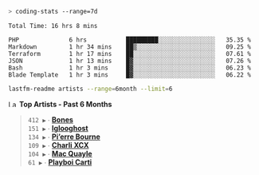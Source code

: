 ```zsh
> coding-stats --range=7d
```

<!--START_SECTION:waka-->

```text
Total Time: 16 hrs 8 mins

PHP              6 hrs           █████████░░░░░░░░░░░░░░░░   35.35 %
Markdown         1 hr 34 mins    ██▒░░░░░░░░░░░░░░░░░░░░░░   09.25 %
Terraform        1 hr 17 mins    ██░░░░░░░░░░░░░░░░░░░░░░░   07.61 %
JSON             1 hr 13 mins    █▓░░░░░░░░░░░░░░░░░░░░░░░   07.26 %
Bash             1 hr 3 mins     █▓░░░░░░░░░░░░░░░░░░░░░░░   06.23 %
Blade Template   1 hr 3 mins     █▓░░░░░░░░░░░░░░░░░░░░░░░   06.22 %
```

<!--END_SECTION:waka-->

```zsh
lastfm-readme artists --range=6month --limit=6
```

<!--START_LASTFM_ARTISTS:{"period": "6month", "rows": 6}-->
<a href="https://last.fm" target="_blank"><img src="https://user-images.githubusercontent.com/17434202/215290617-e793598d-d7c9-428f-9975-156db1ba89cc.svg" alt="Last.fm Logo" width="18" height="13"/></a> **Top Artists - Past 6 Months**

> `412 ▶️` ∙ **[Bones](https://www.last.fm/music/Bones)**<br/>
> `151 ▶️` ∙ **[Iglooghost](https://www.last.fm/music/Iglooghost)**<br/>
> `134 ▶️` ∙ **[Pi’erre Bourne](https://www.last.fm/music/Pi%E2%80%99erre+Bourne)**<br/>
> `109 ▶️` ∙ **[Charli XCX](https://www.last.fm/music/Charli+XCX)**<br/>
> `104 ▶️` ∙ **[Mac Quayle](https://www.last.fm/music/Mac+Quayle)**<br/>
> `61 ▶️` ∙ **[Playboi Carti](https://www.last.fm/music/Playboi+Carti)**<br/>
<!--END_LASTFM_ARTISTS-->
